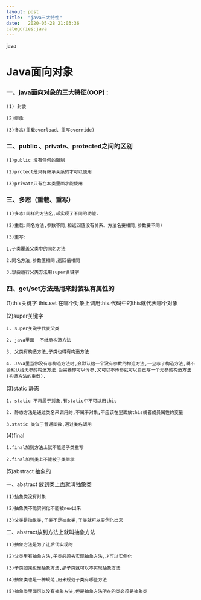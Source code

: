 ```yaml
---
layout: post
title:  "java三大特性"
date:   2020-05-28 21:03:36
categories:java
---
```


java

# Java面向对象

### 一、java面向对象的三大特征(OOP) :

	(1) 封装 
	
	(2)继承
	
	(3)多态(重载overload、重写override)



### 二、public 、private、protected之间的区别

	(1)public 没有任何的限制
	
	(2)protect是只有继承关系的才可以使用
	
	(3)private只有在本类里面才能使用



### 三、多态（重载、重写）

	(1)多态:同样的方法名,却实现了不同的功能.
	
	(2)重载:同名方法,参数不同,和返回值没有关系。方法名要相同,参数要不同)
	
	(3)重写:
	
	1.子类覆盖父类中的同名方法
	
	2.同名方法,参数值相同,返回值相同
	
	3.想要运行父类方法用super关键字





### 四、get/set方法是用来封装私有属性的

(1)this关键字
	this.set 在哪个对象上调用this.代码中的this就代表哪个对象



(2)super关键字

	1. super关键字代表父类
	
	2. java里面  不继承构造方法
	
	3. 父类有构造方法,子类也得有构造方法
	
	4. Java里当你没有写构造方法时,会默认给一个没有参数的构造方法,一旦写了构造方法,就不会默认给无参的构造方法.当需要即可以传参,又可以不传参就可以自己写一个无参的构造方法(构造方法的重载).





(3)static 静态

	1. static 不再属于对象,有static中不可以用this
	
	2. 静态方法是通过类名来调用的,不属于对象,不应该在里面放this或者成员属性的变量
	
	3.static 类似于普通函数,通过类名调用



(4)final

	1.final加到方法上就不能给子类重写
	
	2.final加到类上不能被子类继承



(5)abstract 抽象的

一、abstract 放到类上面就叫抽象类

	(1)抽象类没有对象
	
	(2)抽象类不能实例化不能被new出来
	
	(3)父类是抽象类,子类不是抽象类,子类就可以实例化出来

二、abstract放到方法上就叫抽象方法

	(1)抽象方法是为了让后代实现的
	
	(2)父类里有抽象方法,子类必须去实现抽象方法,才可以实例化
	
	(3)子类如果也是抽象方法,那子类就可以不实现抽象方法
	
	(4)抽象类也是一种规范,用来规范子类有哪些方法
	
	(5)抽象类里面可以没有抽象方法,但是抽象方法所在的类必须是抽象类